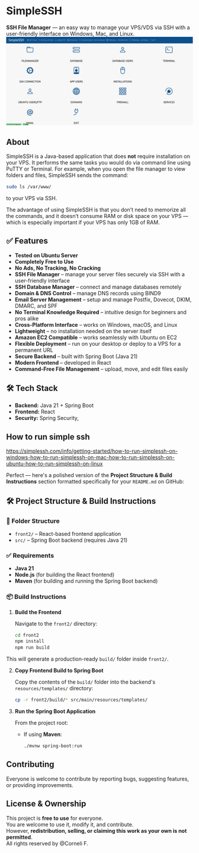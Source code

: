 # SimpleSSH

**SSH File Manager** — an easy way to manage your VPS/VDS via SSH with a user-friendly interface on Windows, Mac, and Linux.
![Alt text](https://raw.githubusercontent.com/simple-ssh/simplessh/refs/heads/master/simplessh.jpg)

## About

SimpleSSH is a Java-based application that does **not** require installation on your VPS. It performs the same tasks you would do via command line using PuTTY or Terminal. For example, when you open the file manager to view folders and files, SimpleSSH sends the command:

```bash
sudo ls /var/www/
````

to your VPS via SSH.

The advantage of using SimpleSSH is that you don’t need to memorize all the commands, and it doesn’t consume RAM or disk space on your VPS — which is especially important if your VPS has only 1GB of RAM.

## ✅ Features

- **Tested on Ubuntu Server**
- **Completely Free to Use**
- **No Ads, No Tracking, No Cracking**
- **SSH File Manager** – manage your server files securely via SSH with a user-friendly interface
- **SSH Database Manager** – connect and manage databases remotely
- **Domain & DNS Control** – manage DNS records using BIND9
- **Email Server Management** – setup and manage Postfix, Dovecot, DKIM, DMARC, and SPF
- **No Terminal Knowledge Required** – intuitive design for beginners and pros alike
- **Cross-Platform Interface** – works on Windows, macOS, and Linux
- **Lightweight** – no installation needed on the server itself
- **Amazon EC2 Compatible** – works seamlessly with Ubuntu on EC2
- **Flexible Deployment** – run on your desktop or deploy to a VPS for a permanent URL
- **Secure Backend** – built with Spring Boot (Java 21)
- **Modern Frontend** – developed in React
- **Command-Free File Management** – upload, move, and edit files easily

## 🛠️ Tech Stack

- **Backend:** Java 21 + Spring Boot
- **Frontend:** React
- **Security:** Spring Security,

## How to run simple ssh

https://simplessh.com/info/getting-started/how-to-run-simplessh-on-windows-how-to-run-simplessh-on-mac-how-to-run-simplessh-on-ubuntu-how-to-run-simplessh-on-linux

Perfect — here's a polished version of the **Project Structure & Build Instructions** section formatted specifically for your `README.md` on GitHub:

 
## 🛠️ Project Structure & Build Instructions

### 📁 Folder Structure

- `front2/` – React-based frontend application
- `src/` – Spring Boot backend (requires Java 21)

### ✅ Requirements

- **Java 21**
- **Node.js** (for building the React frontend)
- **Maven** (for building and running the Spring Boot backend)

### 📦 Build Instructions

1. **Build the Frontend**

   Navigate to the `front2/` directory:

   ```bash
   cd front2
   npm install
   npm run build
   ```

This will generate a production-ready `build/` folder inside `front2/`.


2. **Copy Frontend Build to Spring Boot**

   Copy the contents of the `build/` folder into the backend's `resources/templates/` directory:

   ```bash
   cp -r front2/build/* src/main/resources/templates/
   ```
 
3. **Run the Spring Boot Application**

   From the project root:

   * If using **Maven**:

     ```bash
     ./mvnw spring-boot:run
     ```
  
## Contributing

Everyone is welcome to contribute by reporting bugs, suggesting features, or providing improvements.

## License & Ownership
This project is **free to use** for everyone.<br>
You are welcome to use it, modify it, and contribute.<br>
However, **redistribution, selling, or claiming this work as your own is not permitted**.<br>
All rights reserved by @Corneli F.
 
